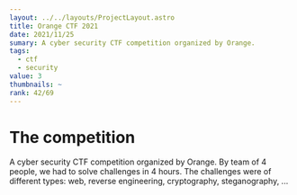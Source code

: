 ```yaml
---
layout: ../../layouts/ProjectLayout.astro
title: Orange CTF 2021
date: 2021/11/25
sumary: A cyber security CTF competition organized by Orange.
tags: 
  - ctf
  - security
value: 3
thumbnails: ~
rank: 42/69
---
```


# The competition

A cyber security CTF competition organized by Orange. By team of 4 people, we had to solve challenges in 4 hours.
The challenges were of different types: web, reverse engineering, cryptography, steganography, ...

